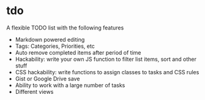 # tdo

A flexible TODO list with the following features

- Markdown powered editing
- Tags: Categories, Priorities, etc
- Auto remove completed items after period of time
- Hackability: write your own JS function to filter list items, sort and other stuff
- CSS hackability: write functions to assign classes to tasks and CSS rules
- Gist or Google Drive save
- Ability to work with a large number of tasks
- Different views
